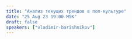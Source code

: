 ```yaml
---
title: "Анализ текущих трендов в поп-культуре"
date: "25 Aug 23 19:00 MSK"
draft: false
speakers: ["vladimir-barishnikov"]
---
```

